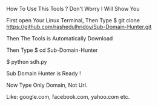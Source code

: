 How To Use This Tools ?
Don't Worry I Will Show You

First open Your Linux Terminal, Then Type
$ git clone https://github.com/rashedulhridoy/Sub-Domain-Hunter.git

Then The Tools is Automatically Download

Then Type
$ cd Sub-Domain-Hunter

$ python sdh.py

Sub Domain Hunter is Ready !

Now Type Only Domain, Not Url.

Like: google.com, facebook.com, yahoo.com etc.

